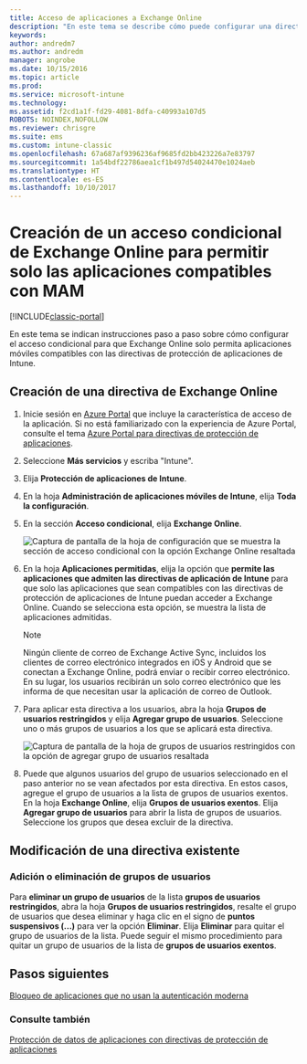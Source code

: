 ```yaml
---
title: Acceso de aplicaciones a Exchange Online
description: "En este tema se describe cómo puede configurar una directiva de acceso condicional para las aplicaciones con MAM."
keywords: 
author: andredm7
ms.author: andredm
manager: angrobe
ms.date: 10/15/2016
ms.topic: article
ms.prod: 
ms.service: microsoft-intune
ms.technology: 
ms.assetid: f2cd1a1f-fd29-4081-8dfa-c40993a107d5
ROBOTS: NOINDEX,NOFOLLOW
ms.reviewer: chrisgre
ms.suite: ems
ms.custom: intune-classic
ms.openlocfilehash: 67a687af9396236af9685fd2bb423226a7e83797
ms.sourcegitcommit: 1a54bdf22786aea1cf1b497d54024470e1024aeb
ms.translationtype: HT
ms.contentlocale: es-ES
ms.lasthandoff: 10/10/2017
---
```

# <a name="create-an-exchange-online-conditional-access-to-only-allow-apps-supported-by-mam"></a>Creación de un acceso condicional de Exchange Online para permitir solo las aplicaciones compatibles con MAM

[!INCLUDE[classic-portal](../includes/classic-portal.md)]

En este tema se indican instrucciones paso a paso sobre cómo configurar el acceso condicional para que Exchange Online solo permita aplicaciones móviles compatibles con las directivas de protección de aplicaciones de Intune.


## <a name="create-an-exchange-online-policy"></a>Creación de una directiva de Exchange Online
1.  Inicie sesión en [Azure Portal](https://portal.azure.com) que incluye la característica de acceso de la aplicación. Si no está familiarizado con la experiencia de Azure Portal, consulte el tema [Azure Portal para directivas de protección de aplicaciones](azure-portal-for-microsoft-intune-mam-policies.md).

2.  Seleccione **Más servicios** y escriba "Intune".

3.  Elija **Protección de aplicaciones de Intune**.

4.  En la hoja **Administración de aplicaciones móviles de Intune**, elija **Toda la configuración**.

5.  En la sección **Acceso condicional**, elija **Exchange Online**.

    ![Captura de pantalla de la hoja de configuración que se muestra la sección de acceso condicional con la opción Exchange Online resaltada](../media/MAM-conditional-access-1.png)

6. En la hoja **Aplicaciones permitidas**, elija la opción que **permite las aplicaciones que admiten las directivas de aplicación de Intune** para que solo las aplicaciones que sean compatibles con las directivas de protección de aplicaciones de Intune puedan acceder a Exchange Online. Cuando se selecciona esta opción, se muestra la lista de aplicaciones admitidas.

    >[!NOTE]
    >Ningún cliente de correo de Exchange Active Sync, incluidos los clientes de correo electrónico integrados en iOS y Android que se conectan a Exchange Online, podrá enviar o recibir correo electrónico. En su lugar, los usuarios recibirán un solo correo electrónico que les informa de que necesitan usar la aplicación de correo de Outlook.

7. Para aplicar esta directiva a los usuarios, abra la hoja **Grupos de usuarios restringidos** y elija **Agregar grupo de usuarios**. Seleccione uno o más grupos de usuarios a los que se aplicará esta directiva.

    ![Captura de pantalla de la hoja de grupos de usuarios restringidos con la opción de agregar grupo de usuarios resaltada](../media/mam-ca-add-user-group.png)

8. Puede que algunos usuarios del grupo de usuarios seleccionado en el paso anterior no se vean afectados por esta directiva. En estos casos, agregue el grupo de usuarios a la lista de grupos de usuarios exentos. En la hoja **Exchange Online**, elija **Grupos de usuarios exentos**. Elija **Agregar grupo de usuarios** para abrir la lista de grupos de usuarios. Seleccione los grupos que desea excluir de la directiva.  

## <a name="modify-an-existing-policy"></a>Modificación de una directiva existente
### <a name="add-or-delete-user-groups"></a>Adición o eliminación de grupos de usuarios

Para **eliminar un grupo de usuarios** de la lista **grupos de usuarios restringidos**, abra la hoja **Grupos de usuarios restringidos**, resalte el grupo de usuarios que desea eliminar y haga clic en el signo de **puntos suspensivos (...)** para ver la opción **Eliminar**. Elija **Eliminar** para quitar el grupo de usuarios de la lista. Puede seguir el mismo procedimiento para quitar un grupo de usuarios de la lista de **grupos de usuarios exentos**.


## <a name="next-steps"></a>Pasos siguientes
[Bloqueo de aplicaciones que no usan la autenticación moderna](block-apps-with-no-modern-authentication.md)
### <a name="see-also"></a>Consulte también
[Protección de datos de aplicaciones con directivas de protección de aplicaciones](protect-app-data-using-mobile-app-management-policies-with-microsoft-intune.md)
